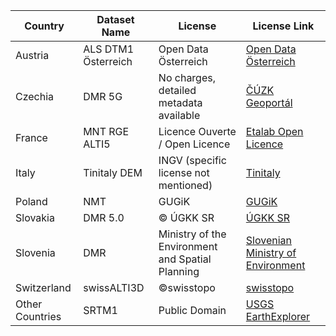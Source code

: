 | Country         | Dataset Name        | License                                          | License Link                                                                                                                           |
| --------------- | ------------------- | ------------------------------------------------ | -------------------------------------------------------------------------------------------------------------------------------------- |
| Austria         | ALS DTM1 Österreich | Open Data Österreich                             | [Open Data Österreich](https://www.data.gv.at/katalog/dataset/9a4e3e4f-2cd5-4f73-af51-384beb9331d0)                                    |
| Czechia         | DMR 5G              | No charges, detailed metadata available          | [ČÚZK Geoportál](https://geoportal.cuzk.cz/)                                                                                           |
| France          | MNT RGE ALTI5       | Licence Ouverte / Open Licence                   | [Etalab Open Licence](https://www.etalab.gouv.fr/licence-ouverte-open-licence)                                                         |
| Italy           | Tinitaly DEM        | INGV (specific license not mentioned)            | [Tinitaly](https://tinitaly.pi.ingv.it)                                                                                                |
| Poland          | NMT                 | GUGiK                                            | [GUGiK](https://www.geoportal.gov.pl)                                                                                                  |
| Slovakia        | DMR 5.0             | © ÚGKK SR                                       | [ÚGKK SR](https://www.geoportal.sk/sk/udaje/lls-dmr/)                                                                                  |
| Slovenia        | DMR                 | Ministry of the Environment and Spatial Planning | [Slovenian Ministry of Environment](https://gis.arso.gov.si/evode/profile.aspx?id=atlas_voda_Lidar@Arso&AspxAutoDetectCookieSupport=1) |
| Switzerland     | swissALTI3D         | ©swisstopo                                      | [swisstopo](https://www.swisstopo.admin.ch/en/geodata/height/alti3d.html)                                                              |
| Other Countries | SRTM1               | Public Domain                                    | [USGS EarthExplorer](https://earthexplorer.usgs.gov/)                                                                                  |
